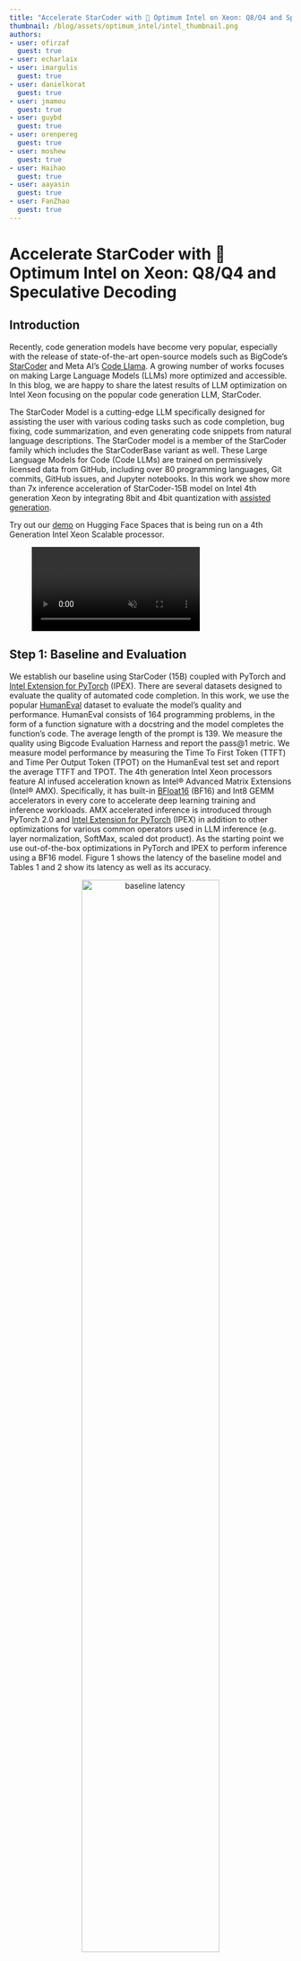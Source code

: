 ```yaml
---
title: "Accelerate StarCoder with 🤗 Optimum Intel on Xeon: Q8/Q4 and Speculative Decoding"
thumbnail: /blog/assets/optimum_intel/intel_thumbnail.png
authors:
- user: ofirzaf
  guest: true
- user: echarlaix
- user: imargulis
  guest: true
- user: danielkorat
  guest: true
- user: jmamou
  guest: true
- user: guybd
  guest: true
- user: orenpereg
  guest: true
- user: moshew
  guest: true
- user: Haihao
  guest: true
- user: aayasin
  guest: true
- user: FanZhao
  guest: true
---
```


# Accelerate StarCoder with 🤗 Optimum Intel on Xeon: Q8/Q4 and Speculative Decoding

## Introduction

Recently, code generation models have become very popular, especially with the release of state-of-the-art open-source models such as BigCode’s [StarCoder](https://huggingface.co/blog/starcoder) and Meta AI’s [Code Llama](https://ai.meta.com/blog/code-llama-large-language-model-coding). A growing number of works focuses on making Large Language Models (LLMs) more optimized and accessible. In this blog, we are happy to share the latest results of LLM optimization on Intel Xeon focusing on the popular code generation LLM, StarCoder.

The StarCoder Model is a cutting-edge LLM specifically designed for assisting the user with various coding tasks such as code completion, bug fixing, code summarization, and even generating code snippets from natural language descriptions. The StarCoder model is a member of the StarCoder family which includes the StarCoderBase variant as well. These Large Language Models for Code (Code LLMs) are trained on permissively licensed data from GitHub, including over 80 programming languages, Git commits, GitHub issues, and Jupyter notebooks. In this work we show more than 7x inference acceleration of StarCoder-15B model on Intel 4th generation Xeon by integrating 8bit and 4bit quantization with [assisted generation](https://huggingface.co/blog/assisted-generation).

Try out our [demo](https://huggingface.co/spaces/Intel/intel-starcoder-playground) on Hugging Face Spaces that is being run on a 4th Generation Intel Xeon Scalable processor.

<figure class="image table text-center m-0 w-full">
    <video
        alt="Generating DOI"
        style="max-width: 90%; margin: auto;"
        autoplay loop autobuffer muted playsinline
    >
      <source src="https://huggingface.co/datasets/huggingface/documentation-images/resolve/main/blog/174_intel_quantization_starcoder/starcoder-demo.mov" type="video/mp4">
  </video>
</figure>


## Step 1: Baseline and Evaluation

We establish our baseline using StarCoder (15B) coupled with PyTorch and [Intel Extension for PyTorch](https://github.com/intel/intel-extension-for-pytorch) (IPEX). There are several datasets designed to evaluate the quality of automated code completion. In this work, we use the popular [HumanEval](https://huggingface.co/datasets/openai_humaneval) dataset to evaluate the model’s quality and performance. HumanEval consists of 164 programming problems, in the form of a function signature with a docstring and the model completes the function’s code. The average length of the prompt is 139. We measure the quality using Bigcode Evaluation Harness and report the pass@1 metric. We measure model performance by measuring the Time To First Token (TTFT) and Time Per Output Token (TPOT) on the HumanEval test set and report the average TTFT and TPOT. 
The 4th generation Intel Xeon processors feature AI infused acceleration known as Intel® Advanced Matrix Extensions (Intel® AMX). Specifically, it has built-in [BFloat16](https://en.wikipedia.org/wiki/Bfloat16_floating-point_format) (BF16) and Int8 GEMM accelerators in every core to accelerate deep learning training and inference workloads. AMX accelerated inference is introduced through PyTorch 2.0 and [Intel Extension for PyTorch](https://github.com/intel/intel-extension-for-pytorch) (IPEX) in addition to other optimizations for various common operators used in LLM inference (e.g. layer normalization, SoftMax, scaled dot product).
As the starting point we use out-of-the-box optimizations in PyTorch and IPEX to perform inference using a BF16 model. Figure 1 shows the latency of the baseline model and Tables 1 and 2 show its
latency as well as its accuracy.

<p align="center">
 <img src="https://huggingface.co/datasets/huggingface/documentation-images/resolve/main/blog/174_intel_quantization_starcoder/latency_baseline_model.png" alt="baseline latency" style="width: 70%; height: auto;"><br>
<em>Figure 1. Latency of the baseline model.</em>
</p>


### LLM Quantization

Text generation in LLMs is performed in an auto-regressive manner thus requiring the entire model to be loaded from memory to the CPU for each new token generation. We find that the bandwidth between the off-chip memory (DRAM) and the CPU poses the biggest bottleneck in the token generation process. Quantization is a popular approach for mitigating this issue. It reduces model size and hence decreases model weights loading time.

In this work we focus on two types of quantization:

1. Weight Only Quantization (WOQ) - the weights of the model being quantized but not the activations while computation is performed in higher precision (e.g. BF16) which requires dequantization.
2. Static Quantization (SQ) - both the weights and the activations are quantized. This quantization process includes pre-calculating the quantization parameters through a calibration step which enables the computation to be executed in lower precision (e.g. INT8). Figure 2 shows the INT8 static quantization computation process.



## Step 2: 8bit Quantization (INT8)
[SmoothQuant](https://huggingface.co/blog/generative-ai-models-on-intel-cpu) is a post training quantization algorithm that is used to quantize LLMs for INT8 with minimal accuracy loss. Static quantization methods were shown to be underperforming on LLMs due to large magnitude outliers found in specific channels of the activations. Since activations are quantized token-wise, static quantization results in either truncated outliers or underflowed low-magnitude activations. SmoothQuant algorithm solves this problem by introducing a pre-quantization phase where additional smoothing scaling factors are applied to both activations and weights which smooths the outliers in the activations and ensures better utilization of the quantization levels.


<p align="center">
 <img src="https://huggingface.co/datasets/huggingface/documentation-images/resolve/main/blog/174_intel_quantization_starcoder/int8_diagram.png" alt="INT8 quantization" style="width: 70%; height: auto;"><br>
<em>Figure 2. Computation diagram for INT8 static quantization.</em>
</p>


Using IPEX, we apply SmoothQuant to the StarCoder model. We used the test split of the [MBPP](https://huggingface.co/datasets/nuprl/MultiPL-E) dataset as our calibration dataset and introduced Q8-StarCoder. Our evaluation shows that Q8-StarCoder holds no accuracy loss over the baseline (if fact, there is even a slight improvement). In terms of performance, Q8-StarCoder achieves **~2.19x** speedup in TTFT and **~2.20x** speedup in TPOT. Figure 3 shows the latency (TPOT) of Q8-StarCoder compared to the BF16 baseline model.


<p align="center">
 <img src="https://huggingface.co/datasets/huggingface/documentation-images/resolve/main/blog/174_intel_quantization_starcoder/latency_int8_model.png" alt="INT8 latency" style="width: 70%; height: auto;"><br>
<em>Figure 3. Latency speedup of 8-bit quantized model.</em>
</p>



## Step 3: 4bit Quantization (INT4)

Although INT8 decreases the model size by 2x compared to BF16 (8 bits per weight compared to 16 bits), the memory bandwidth is still the largest bottleneck. To further decrease the model’s loading time from the memory, we quantized the model’s weights to 4 bits using WOQ. Note that 4bit WOQ requires dequantization to 16bit before the computation (Figure 4) which means that there is a compute overhead.

<p align="center">
 <img src="https://huggingface.co/datasets/huggingface/documentation-images/resolve/main/blog/174_intel_quantization_starcoder/int4_diagram.png" alt="INT4 quantization" style="width: 70%; height: auto;"><br>
<em>Figure 4. Computation diagram for model quantized to INT4.</em>
</p>

Tensor-wise asymmetric Round To Nearest (RTN) quantization, a basic WOQ technique, poses challenges and often results in accuracy reduction, however it was shown in the [literature](https://huggingface.co/papers/2206.01861) (Zhewei Yao, 2022) that groupwise quantization of the model’s weights helps in retaining accuracy. To avoid accuracy degradation, we perform 4-bit quantization in groups (e.g. 128) of consequent values along the input channel, with scaling factors calculated per group. We found that groupwise 4bit RTN is sufficient to retain StarCoder’s accuracy on the HumanEval dataset. The 4bit model achieves **3.35x** speedup in TPOT compared to the BF16 baseline (figure 5), however it suffers from expected slowdown of 0.84x in TTFT (Table 1) due to the overhead of dequantizing the 4bit to 16bit before computation.

<p align="center">
 <img src="https://huggingface.co/datasets/huggingface/documentation-images/resolve/main/blog/174_intel_quantization_starcoder/latency_int4_model.png" alt="INT4 latency" style="width: 70%; height: auto;"><br>
<em>Figure 5. Latency speedup of 4-bit quantized model.</em>
</p>


## Different Bottlenecks between Generating the First Token and Subsequent Tokens

The initial step of generating the first token, which involves parallel processing of the entire input prompt, demands significant computational resources when the prompt length is high. Computation, therefore, becomes the bottleneck in this stage. Hence, switching from BF16 to INT8 precision for this process improves the performance compared to the baseline (and to 4bit WOQ which involves compute overhead in the form of dequantization). However, starting from the second step, when the system generates the rest of the tokens one by one in an autoregressive manner, the model is loaded from the memory again and again for each new generated token. As a result, the bottleneck  becomes memory bandwidth, rather than the number of calculations (FLOPS) performed and therefore INT4 outperforms INT8 and BF16.


## Step 4: Assisted Generation (AG)
 
Another method to mitigate the high inference latency and alleviate the memory bandwidth bottleneck issue is [Assisted generation](https://huggingface.co/blog/assisted-generation) (AG) which is a practical implementation of [speculative decoding](https://huggingface.co/papers/2211.17192). AG mitigates this issue by better balancing memory and computational operations. It relies on the premise that a smaller and faster assistant draft model often generates the same tokens as a larger target model. 

AG uses a small, fast draft model to greedily generate K candidate tokens. These output tokens are generated much faster, but some of them may not resemble the output tokens of the original target model. Hence, in the next step, the target model checks the validity of all K candidate tokens in parallel in a single forward pass. This process speeds up the decoding since the latency of parallel decoding of K tokens is smaller than generating K tokens autoregressively.


For accelerating StarCoder, we use [bigcode/tiny_starcoder_py](https://huggingface.co/bigcode/tiny_starcoder_py) as the draft model. This model shares a similar architecture with StarCoder but includes only 164M parameters - **~95x** smaller than StarCoder, and thus much faster. To achieve an even greater speedup, in addition to quantizing the target model, we apply quantization to the draft model as well. We consider both 8bit SmoothQuant and 4bit WOQ quantization for the draft and target models. When evaluating both quantization options for the draft and target models, we found that 8bit SmoothQuant for both models yielded the best results: **~7.30x** speedup in TPOT (Figure 6).

These quantization choices are backed up by the following observations:

1. Draft model quantization: when using 8bit quantized StarCoder with 164M parameters as draft model, the model mostly fits in the CPU cache. As a result, the memory bandwidth bottleneck is alleviated, as token generation occurs without repeatedly reading the target model from off-chip memory for each token. In this case, there is no memory bottleneck, and we see better speedup with StarCoder-164M quantized to 8bit in comparison to StarCoder-164M quantized to 4bit WOQ. We note that 4bit WOQ holds an advantage where memory bandwidth is the bottleneck because of its smaller memory footprint, however 4bit comes with a compute overhead due to the requirement to perform 4bit to 16bit dequantization before the computation.
2. Target model quantization: in assisted generation, the target model processes a sequence of K tokens that were generated by the draft model. Forwarding K tokens at once (in parallel) through the target model instead of applying the “standard” sequential autoregressive processing, shifts the balance from memory bandwidth to compute bottleneck. Therefore, we observed that using an 8bit quantized target model yields higher speedups than using a 4bit model because of the additional compute overhead that stems from dequantization of every single value from 4bit to 16bit.



<p align="center">
 <img src="https://huggingface.co/datasets/huggingface/documentation-images/resolve/main/blog/174_intel_quantization_starcoder/latency_int8_ag_model.png" alt="IN8 AG" style="width: 70%; height: auto;"><br>
<em>Figure 6. Latency speedup of optimized model.</em>
</p>


| StarCoder | Quantization | Precision | HumanEval (pass@1)| TTFT (ms) | TTFT Speedup | TPOT (ms) | TPOT Speedup |
| --------- | ------------ | --------- | ----------------- | --------- | ------------ | --------- | ------------ |
| Baseline  |     None     |    A16W16 |        33.54      |   357.9   |    1.00x     |   181.0   |    1.00x     |
|   INT8    |  SmoothQuant |    A8W8   |        33.96      |   163.4   |    2.19x     |    82.4   |    2.20x     |
|   INT4    |  RTN (g128)  |    A16W4  |        32.80      |   425.1   |    0.84x     |    54.0   |    3.35x     |
|INT8 + AG  |  SmoothQuant |    A8W8   |        33.96      |   183.6   |    1.95x     |    24.8   |    7.30x     |

Table 1: Accuracy and latency measurements of the StarCoder model on Intel 4th Gen Xeon

To load the resulting models and run inference, you can just replace your `AutoModelForXxx` class with the corresponding `IPEXModelForXxx` class from [`optimum-intel`](https://github.com/huggingface/optimum-intel).

Before you begin, make sure you have all the necessary libraries installed :

```
pip install --upgrade-strategy eager optimum[ipex]
```

```diff
- from transformers import AutoModelForCausalLM
+ from optimum.intel import IPEXModelForCausalLM
  from transformers import AutoTokenizer, pipeline

- model = AutoModelForCausalLM.from_pretrained(model_id)
+ model = IPEXModelForCausalLM.from_pretrained(model_id)
  tokenizer = AutoTokenizer.from_pretrained(model_id)
  pipe = pipeline("text-generation", model=model, tokenizer=tokenizer)
  results = pipe("He's a dreadful magician and")
```
